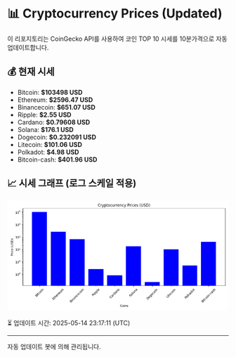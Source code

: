 
# 📊 Cryptocurrency Prices (Updated)

이 리포지토리는 CoinGecko API를 사용하여 코인 TOP 10 시세를 10분가격으로 자동 업데이트합니다.

## 💰 현재 시세
- Bitcoin: **$103498 USD**
- Ethereum: **$2596.47 USD**
- Binancecoin: **$651.07 USD**
- Ripple: **$2.55 USD**
- Cardano: **$0.79608 USD**
- Solana: **$176.1 USD**
- Dogecoin: **$0.232091 USD**
- Litecoin: **$101.06 USD**
- Polkadot: **$4.98 USD**
- Bitcoin-cash: **$401.96 USD**

## 📈 시세 그래프 (로그 스케일 적용)
![Crypto Prices](crypto_prices.png)

⏳ 업데이트 시간: 2025-05-14 23:17:11 (UTC)

---
자동 업데이트 봇에 의해 관리됩니다.
